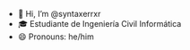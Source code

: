 - 👋 Hi, I’m @syntaxerrxr
- 🎓 Estudiante de Ingeniería Civil Informática
- 😄 Pronouns: he/him

<!---
syntaxerrxr/syntaxerrxr is a ✨ special ✨ repository because its `README.md` (this file) appears on your GitHub profile.
You can click the Preview link to take a look at your changes.
--->
